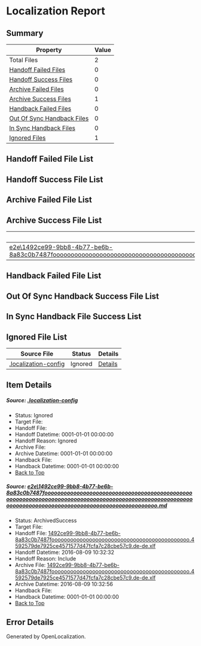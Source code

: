 # <a name='report-top'></a> Localization Report

## Summary
 Property | Value 
 -------- | ----- 
 Total Files | 2
[ Handoff Failed Files ](#handoff-failed-list)| 0
[ Handoff Success Files ](#handoff-success-list)| 0
[ Archive Failed Files ](#archive-failed-list)| 0
[ Archive Success Files ](#archive-success-list)| 1
[ Handback Failed Files ](#handback-failed-list)| 0
[ Out Of Sync Handback Files ](#outofsync-handback-success-list)| 0
[ In Sync Handback Files ](#insync-handback-success-list)| 0
[ Ignored Files ](#ignored-list)| 1

## <a name='handoff-failed-list'></a> Handoff Failed File List

## <a name='handoff-success-list'></a> Handoff Success File List

## <a name='archive-failed-list'></a> Archive Failed File List

## <a name='archive-success-list'></a> Archive Success File List
 Source File | Status | Details 
 ----------- | ------ | ------- 
 [e2e\1492ce99-9bb8-4b77-be6b-8a83c0b7487fooooooooooooooooooooooooooooooooooooooooooooooooooooooooooooooooooooooooooooooooooooooooooooooooooooooooooooooooooooooooooooooooooooooooooooooooooooooo.md](https://github.com/OpenLocalizationTestOrg/oltest/blob/84f54c9b33a6bdf078138d4590e416d06cd16e05/e2e/1492ce99-9bb8-4b77-be6b-8a83c0b7487fooooooooooooooooooooooooooooooooooooooooooooooooooooooooooooooooooooooooooooooooooooooooooooooooooooooooooooooooooooooooooooooooooooooooooooooooooooooo.md) | ArchivedSuccess | [Details](#cf39c4803cb12e65d461fe7d217d5a94cdffc7841)

## <a name='handback-failed-list'></a> Handback Failed File List

## <a name='outofsync-handback-success-list'></a> Out Of Sync Handback Success File List

## <a name='insync-handback-success-list'></a> In Sync Handback File Success List

## <a name='ignored-list'></a> Ignored File List
 Source File | Status | Details 
 ----------- | ------ | ------- 
 [.localization-config](https://github.com/OpenLocalizationTestOrg/oltest/blob/84f54c9b33a6bdf078138d4590e416d06cd16e05/.localization-config) | Ignored | [Details](#3d4f252ac210baf56311d7e97dcc2db10974dbd20)

## Item Details
##### <a name='3d4f252ac210baf56311d7e97dcc2db10974dbd20'></a> Source: [.localization-config](https://github.com/OpenLocalizationTestOrg/oltest/blob/84f54c9b33a6bdf078138d4590e416d06cd16e05/.localization-config)
* Status: Ignored
* Target File: 
* Handoff File: 
* Handoff Datetime: 0001-01-01 00:00:00
* Handoff Reason: Ignored
* Archive File: 
* Archive Datetime: 0001-01-01 00:00:00
* Handback File: 
* Handback Datetime: 0001-01-01 00:00:00
* [Back to Top](#report-top)

##### <a name='cf39c4803cb12e65d461fe7d217d5a94cdffc7841'></a> Source: [e2e\1492ce99-9bb8-4b77-be6b-8a83c0b7487fooooooooooooooooooooooooooooooooooooooooooooooooooooooooooooooooooooooooooooooooooooooooooooooooooooooooooooooooooooooooooooooooooooooooooooooooooooooo.md](https://github.com/OpenLocalizationTestOrg/oltest/blob/84f54c9b33a6bdf078138d4590e416d06cd16e05/e2e/1492ce99-9bb8-4b77-be6b-8a83c0b7487fooooooooooooooooooooooooooooooooooooooooooooooooooooooooooooooooooooooooooooooooooooooooooooooooooooooooooooooooooooooooooooooooooooooooooooooooooooooo.md)
* Status: ArchivedSuccess
* Target File: 
* Handoff File: [1492ce99-9bb8-4b77-be6b-8a83c0b7487foooooooooooooooooooooooooooooooooooooooooooo.4592579de7925ce4571577d47fcfa7c28cbe57c9.de-de.xlf](https://github.com/OpenLocalizationTestOrg/olhandoff-e2e/blob/83b6ea79dc030e147385f2522c4db5fd0aa35ba6/ol-handoff/OpenLocalizationTestOrg/ol-test-dede/ci/ht/1492ce99-9bb8-4b77-be6b-8a83c0b7487foooooooooooooooooooooooooooooooooooooooooooo.4592579de7925ce4571577d47fcfa7c28cbe57c9.de-de.xlf)
* Handoff Datetime: 2016-08-09 10:32:32
* Handoff Reason: Include
* Archive File: [1492ce99-9bb8-4b77-be6b-8a83c0b7487foooooooooooooooooooooooooooooooooooooooooooo.4592579de7925ce4571577d47fcfa7c28cbe57c9.de-de.xlf](https://github.com/OpenLocalizationTestOrg/olhandoff-e2e/blob/6b0e4bb099de89fec69e71c5701dba2d9a691920/ol-archive/OpenLocalizationTestOrg/ol-test-dede/ci/ht/1492ce99-9bb8-4b77-be6b-8a83c0b7487foooooooooooooooooooooooooooooooooooooooooooo.4592579de7925ce4571577d47fcfa7c28cbe57c9.de-de.xlf)
* Archive Datetime: 2016-08-09 10:32:56
* Handback File: 
* Handback Datetime: 0001-01-01 00:00:00
* [Back to Top](#report-top)


## Error Details

Generated by OpenLocalization.
